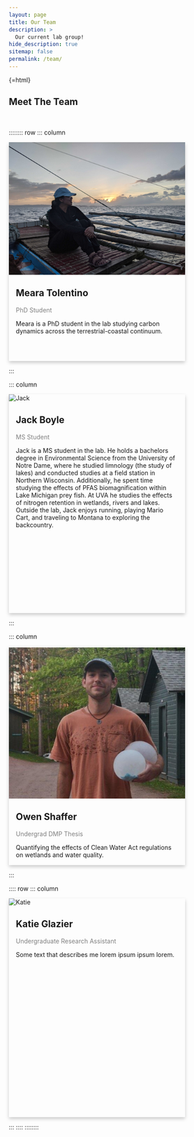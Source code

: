 ```yaml
---
layout: page
title: Our Team
description: >
  Our current lab group!
hide_description: true
sitemap: false
permalink: /team/
---
```


<html>

<head>

<meta name="viewport" content="width=device-width, initial-scale=1">

{=html}
<style>
html {
  box-sizing: border-box;
}

*, *:before, *:after {
  box-sizing: inherit;
}

.column {
  float: left;
  width: 50%;
  margin-bottom: 16px;
  padding: 0 8px;
}

@media screen and (max-width: 650px) {
  .column {
    width: 100%;
    display: block;
  }
}

.card {
  box-shadow: 0 4px 8px 0 rgba(0, 0, 0, 0.2);
  min-height: 500px; /* Set a minimum height for the card */
  max-height: 500px; /* Set a maximum height */
  display: flex;
  flex-direction: column;
  overflow: auto; /* Hide overflow if it exceeds max height */
}

.container {
  padding: 0 16px;
}

.container::after, .row::after {
  content: "";
  clear: both;
  display: table;
}

.title {
  color: grey;
}

.button {
  border: none;
  outline: 0;
  display: inline-block;
  padding: 8px;
  color: white;
  background-color: #000;
  text-align: center;
  cursor: pointer;
  width: 100%;
}

.button:hover {
  background-color: #555;
}
</style>


</head>

<body>

<h2>Meet The Team</h2>

<br>

:::::::: row
::: column
        
<div class="card">
  <img src="/assets/img/blog/team-tolentino2.jpg" alt="Meara" style="width:100%">
  <div class="container">
    <h2>Meara Tolentino</h2>
    <p class="title">PhD Student</p>
    <p>Meara is a PhD student in the lab studying carbon dynamics across the terrestrial-coastal continuum.</p>
  </div>
</div>

:::

::: column
        
<div class="card">
  <img src="/assets/img/blog/team-boyle.png" alt="Jack" style="width:100%">
  <div class="container">
    <h2>Jack Boyle</h2>
    <p class="title">MS Student</p>
    <p>Jack is a MS student in the lab. He holds a bachelors degree in Environmental Science from the University of Notre Dame, where he studied limnology (the study of lakes) and conducted studies at a field station in Northern Wisconsin. Additionally, he spent time studying the effects of PFAS biomagnification within Lake Michigan prey fish. At UVA he studies the effects of nitrogen retention in wetlands, rivers and lakes. Outside the lab, Jack enjoys running, playing Mario Cart, and traveling to Montana to exploring the backcountry.</p>
  </div>
</div>

:::

::: column
        
<div class="card">
  <img src="/assets/img/blog/team-shaffer.png" alt="Owen" style="width:100%">
  <div class="container">
    <h2>Owen Shaffer</h2>
    <p class="title">Undergrad DMP Thesis</p>
    <p>Quantifying the effects of Clean Water Act regulations on wetlands and water quality.</p>
  </div>
</div>

:::

:::: row
::: column
        
<div class="card">
  <img src="" alt="Katie" style="width:100%">
  <div class="container">
    <h2>Katie Glazier</h2>
    <p class="title">Undergraduate Research Assistant</p>
    <p>Some text that describes me lorem ipsum ipsum lorem.</p>
  </div>
</div>

:::
::::
::::::::
